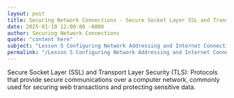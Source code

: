 ```yaml
---
layout: post
title: Securing Network Connections - Secure Socket Layer SSL and Transport Layer Security TLS
date: 2025-01-10 12:00:00 -0000
author: Securing Network Connections
quote: "content here"
subject: "Lesson 5 Configuring Network Addressing and Internet Connections"
permalink: "/Lesson 5 Configuring Network Addressing and Internet Connections/Securing Network Connections/Securing Network Connections - Secure Socket Layer SSL and Transport Layer Security TLS"
---
```


Secure Socket Layer (SSL) and Transport Layer Security (TLS): Protocols that provide secure communications over a computer network, commonly used for securing web transactions and protecting sensitive data.
